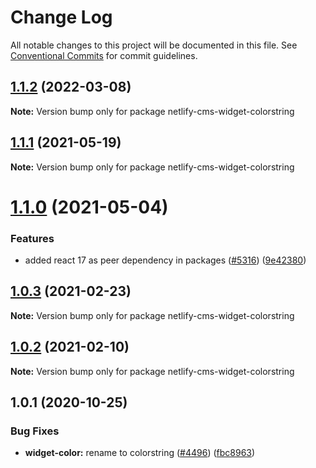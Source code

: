 # Change Log

All notable changes to this project will be documented in this file.
See [Conventional Commits](https://conventionalcommits.org) for commit guidelines.

## [1.1.2](https://github.com/decaporg/decap-cms/compare/netlify-cms-widget-colorstring@1.1.1...netlify-cms-widget-colorstring@1.1.2) (2022-03-08)

**Note:** Version bump only for package netlify-cms-widget-colorstring





## [1.1.1](https://github.com/decaporg/decap-cms/tree/master/packages/netlify-cms-widget-colorstring/compare/netlify-cms-widget-colorstring@1.1.0...netlify-cms-widget-colorstring@1.1.1) (2021-05-19)

**Note:** Version bump only for package netlify-cms-widget-colorstring





# [1.1.0](https://github.com/decaporg/decap-cms/tree/master/packages/netlify-cms-widget-colorstring/compare/netlify-cms-widget-colorstring@1.0.3...netlify-cms-widget-colorstring@1.1.0) (2021-05-04)


### Features

* added react 17 as peer dependency in packages ([#5316](https://github.com/decaporg/decap-cms/tree/master/packages/netlify-cms-widget-colorstring/issues/5316)) ([9e42380](https://github.com/decaporg/decap-cms/tree/master/packages/netlify-cms-widget-colorstring/commit/9e423805707321396eec137f5b732a5b07a0dd3f))





## [1.0.3](https://github.com/decaporg/decap-cms/tree/master/packages/netlify-cms-widget-colorstring/compare/netlify-cms-widget-colorstring@1.0.2...netlify-cms-widget-colorstring@1.0.3) (2021-02-23)

**Note:** Version bump only for package netlify-cms-widget-colorstring





## [1.0.2](https://github.com/decaporg/decap-cms/tree/master/packages/netlify-cms-widget-colorstring/compare/netlify-cms-widget-colorstring@1.0.1...netlify-cms-widget-colorstring@1.0.2) (2021-02-10)

**Note:** Version bump only for package netlify-cms-widget-colorstring





## 1.0.1 (2020-10-25)


### Bug Fixes

* **widget-color:** rename to colorstring ([#4496](https://github.com/decaporg/decap-cms/tree/master/packages/netlify-cms-widget-colorstring/issues/4496)) ([fbc8963](https://github.com/decaporg/decap-cms/tree/master/packages/netlify-cms-widget-colorstring/commit/fbc89637267f65ede25cd15ff6ed832ab3eb44dc))
